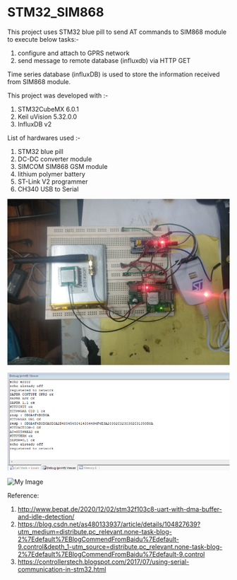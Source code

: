 # STM32_SIM868
This project uses STM32 blue pill to send AT commands to SIM868 module to execute below tasks:-
1. configure and attach to GPRS network
2. send message to remote database (influxdb) via HTTP GET

Time series database (influxDB) is used to store the information received from SIM868 module.

This project was developed with :-<br /> 
1. STM32CubeMX 6.0.1<br /> 
2. Keil uVision 5.32.0.0<br />
3. InfluxDB v2

List of hardwares used :-<br />
1. STM32 blue pill 
2. DC-DC converter module
3. SIMCOM SIM868 GSM module
4. lithium polymer battery
5. ST-Link V2 programmer
6. CH340 USB to Serial


![My Image](images/testbed.jpg)

![My Image](images/debug_viewer.png)

![My Image](images/inlfuxdb.png)


Reference: <br />
1. http://www.bepat.de/2020/12/02/stm32f103c8-uart-with-dma-buffer-and-idle-detection/ <br />
2. https://blog.csdn.net/as480133937/article/details/104827639?utm_medium=distribute.pc_relevant.none-task-blog-2%7Edefault%7EBlogCommendFromBaidu%7Edefault-9.control&depth_1-utm_source=distribute.pc_relevant.none-task-blog-2%7Edefault%7EBlogCommendFromBaidu%7Edefault-9.control <br />
3. https://controllerstech.blogspot.com/2017/07/using-serial-communication-in-stm32.html <br />



